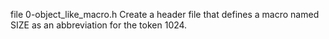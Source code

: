 file 0-object_like_macro.h Create a header file that defines a macro named SIZE as an abbreviation for the token 1024. 

